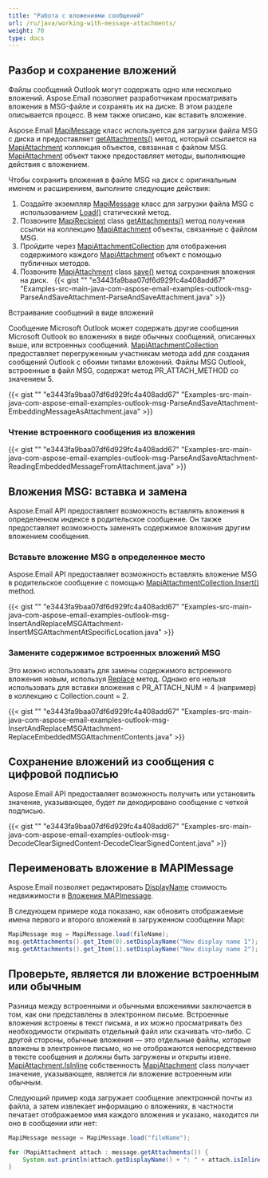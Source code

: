 ```yaml
---
title: "Работа с вложениями сообщений"
url: /ru/java/working-with-message-attachments/
weight: 70
type: docs
---
```


## **Разбор и сохранение вложений**

Файлы сообщений Outlook могут содержать одно или несколько вложений. Aspose.Email позволяет разработчикам просматривать вложения в MSG-файле и сохранять их на диске. В этом разделе описывается процесс. В нем также описано, как вставить вложение.

Aspose.Email [MapiMessage](https://reference.aspose.com/email/java/com.aspose.email/mapimessage/) класс используется для загрузки файла MSG с диска и предоставляет [getAttachments()](https://reference.aspose.com/email/java/com.aspose.email/mapimessage/#getAttachments--) метод, который ссылается на [MapiAttachment](https://reference.aspose.com/email/java/com.aspose.email/mapiattachment/) коллекция объектов, связанная с файлом MSG. [MapiAttachment](https://reference.aspose.com/email/java/com.aspose.email/mapiattachment/) объект также предоставляет методы, выполняющие действия с вложением.

Чтобы сохранить вложения в файле MSG на диск с оригинальным именем и расширением, выполните следующие действия:

1. Создайте экземпляр [MapiMessage](https://reference.aspose.com/email/java/com.aspose.email/mapimessage/) класс для загрузки файла MSG с использованием [Load()](https://reference.aspose.com/email/java/com.aspose.email/mapimessage/#load-java.lang.String-) статический метод.
2. Позвоните [MapiRecipient](https://reference.aspose.com/email/java/com.aspose.email/mapirecipient/) class [getAttachments()](https://reference.aspose.com/email/java/com.aspose.email/mapimessage/#getAttachments--) метод получения ссылки на коллекцию [MapiAttachment](https://reference.aspose.com/email/java/com.aspose.email/mapiattachment/) объекты, связанные с файлом MSG.
3. Пройдите через [MapiAttachmentCollection](https://reference.aspose.com/email/java/com.aspose.email/mapiattachmentcollection/) для отображения содержимого каждого [MapiAttachment](https://reference.aspose.com/email/java/com.aspose.email/mapiattachment/) объект с помощью публичных методов.
4. Позвоните [MapiAttachment](https://reference.aspose.com/email/java/com.aspose.email/mapiattachment/) class [save()](https://reference.aspose.com/email/java/com.aspose.email/mapiattachment/#save-java.lang.String-) метод сохранения вложения на диск.
 
{{< gist "" "e3443fa9baa07df6d929fc4a408add67" "Examples-src-main-java-com-aspose-email-examples-outlook-msg-ParseAndSaveAttachment-ParseAndSaveAttachment.java" >}}

Встраивание сообщений в виде вложений

Сообщение Microsoft Outlook может содержать другие сообщения Microsoft Outlook во вложениях в виде обычных сообщений, описанных выше, или встроенных сообщений. [MapiAttachmentCollection](https://reference.aspose.com/email/java/com.aspose.email/mapiattachmentcollection/)  предоставляет перегруженным участникам метода add для создания сообщений Outlook с обоими типами вложений. Файлы MSG Outlook, встроенные в файл MSG, содержат метод PR_ATTACH_METHOD со значением 5.

{{< gist "" "e3443fa9baa07df6d929fc4a408add67" "Examples-src-main-java-com-aspose-email-examples-outlook-msg-ParseAndSaveAttachment-EmbeddingMessageAsAttachment.java" >}}

### **Чтение встроенного сообщения из вложения**

{{< gist "" "e3443fa9baa07df6d929fc4a408add67" "Examples-src-main-java-com-aspose-email-examples-outlook-msg-ParseAndSaveAttachment-ReadingEmbeddedMessageFromAttachment.java" >}}

## **Вложения MSG: вставка и замена**

Aspose.Email API предоставляет возможность вставлять вложения в определенном индексе в родительское сообщение. Он также предоставляет возможность заменять содержимое вложения другим вложением сообщения.

### **Вставьте вложение MSG в определенное место**

Aspose.Email API предоставляет возможность вставлять вложение MSG в родительское сообщение с помощью [MapiAttachmentCollection.Insert()](https://reference.aspose.com/email/java/com.aspose.email/mapiattachmentcollection/#insert-int-java.lang.String-com.aspose.email.MapiMessage-) method.

{{< gist "" "e3443fa9baa07df6d929fc4a408add67" "Examples-src-main-java-com-aspose-email-examples-outlook-msg-InsertAndReplaceMSGAttachment-InsertMSGAttachmentAtSpecificLocation.java" >}}

### **Замените содержимое встроенных вложений MSG**

Это можно использовать для замены содержимого встроенного вложения новым, используя [Replace](https://reference.aspose.com/email/java/com.aspose.email/mapiattachmentcollection/#replace-int-java.lang.String-com.aspose.email.MapiMessage-) метод. Однако его нельзя использовать для вставки вложения с PR_ATTACH_NUM = 4 (например) в коллекцию с Collection.count = 2.

{{< gist "" "e3443fa9baa07df6d929fc4a408add67" "Examples-src-main-java-com-aspose-email-examples-outlook-msg-InsertAndReplaceMSGAttachment-ReplaceEmbeddedMSGAttachmentContents.java" >}}

## **Сохранение вложений из сообщения с цифровой подписью**

Aspose.Email API предоставляет возможность получить или установить значение, указывающее, будет ли декодировано сообщение с четкой подписью. 

{{< gist "" "e3443fa9baa07df6d929fc4a408add67" "Examples-src-main-java-com-aspose-email-examples-outlook-msg-DecodeClearSignedContent-DecodeClearSignedContent.java" >}}

## **Переименовать вложение в MAPIMessage**

Aspose.Email позволяет редактировать [DisplayName](https://reference.aspose.com/email/java/com.aspose.email/mapiattachment/#setDisplayName-java.lang.String-) стоимость недвижимости в [Вложения MAPImessage](https://reference.aspose.com/email/java/com.aspose.email/mapiattachment/).

В следующем примере кода показано, как обновить отображаемые имена первого и второго вложений в загруженном сообщении Mapi:

```java
MapiMessage msg = MapiMessage.load(fileName);
msg.getAttachments().get_Item(0).setDisplayName("New display name 1");
msg.getAttachments().get_Item(1).setDisplayName("New display name 2");
```
## **Проверьте, является ли вложение встроенным или обычным**

Разница между встроенными и обычными вложениями заключается в том, как они представлены в электронном письме. Встроенные вложения встроены в текст письма, и их можно просматривать без необходимости открывать отдельный файл или скачивать что-либо. С другой стороны, обычные вложения — это отдельные файлы, которые вложены в электронное письмо, но не отображаются непосредственно в тексте сообщения и должны быть загружены и открыты извне. [MapiAttachment.IsInline](https://reference.aspose.com/email/java/com.aspose.email/mapiattachment/#isInline--) собственность [MapiAttachment](https://reference.aspose.com/email/java/com.aspose.email/mapiattachment/) class получает значение, указывающее, является ли вложение встроенным или обычным.

Следующий пример кода загружает сообщение электронной почты из файла, а затем извлекает информацию о вложениях, в частности печатает отображаемое имя каждого вложения и указано, находится ли оно в сообщении или нет:

```java
MapiMessage message = MapiMessage.load("fileName");

for (MapiAttachment attach : message.getAttachments()) {
    System.out.println(attach.getDisplayName() + ": " + attach.isInline());
}
```

